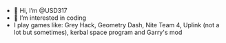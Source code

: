 - 👋 Hi, I’m @USD317
- 👀 I’m interested in coding
- I play games like: Grey Hack, Geometry Dash, Nite Team 4, Uplink (not a lot but sometimes), kerbal space program and Garry's mod

<!---
USD317/USD317 is a ✨ special ✨ repository because its `README.md` (this file) appears on your GitHub profile.
You can click the Preview link to take a look at your changes.
--->

